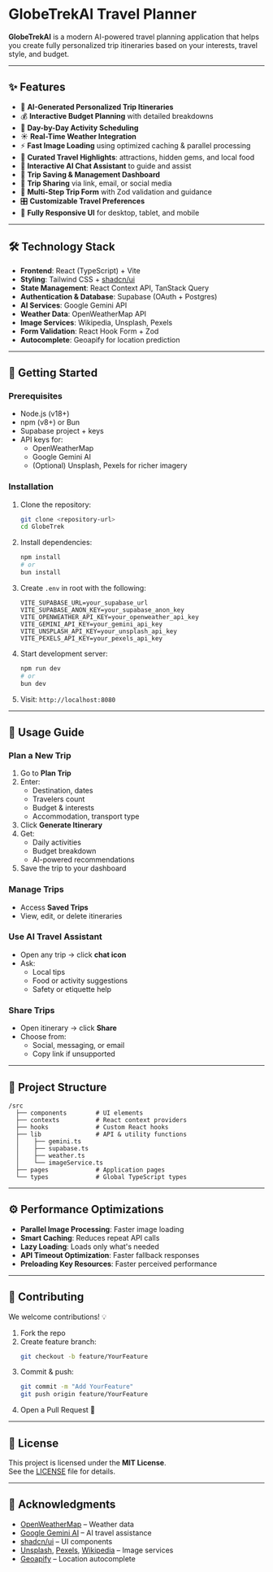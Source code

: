 # GlobeTrekAI Travel Planner

**GlobeTrekAI** is a modern AI-powered travel planning application that helps you create fully personalized trip itineraries based on your interests, travel style, and budget.

---

## ✨ Features

- 🧠 **AI-Generated Personalized Trip Itineraries**
- 💰 **Interactive Budget Planning** with detailed breakdowns
- 📅 **Day-by-Day Activity Scheduling**
- ☀️ **Real-Time Weather Integration**
- ⚡ **Fast Image Loading** using optimized caching & parallel processing
- 📍 **Curated Travel Highlights**: attractions, hidden gems, and local food
- 💬 **Interactive AI Chat Assistant** to guide and assist
- 💾 **Trip Saving & Management Dashboard**
- 🔗 **Trip Sharing** via link, email, or social media
- 🧭 **Multi-Step Trip Form** with Zod validation and guidance
- 🎛️ **Customizable Travel Preferences**
- 📱 **Fully Responsive UI** for desktop, tablet, and mobile

---

## 🛠️ Technology Stack

- **Frontend**: React (TypeScript) + Vite
- **Styling**: Tailwind CSS + [shadcn/ui](https://ui.shadcn.com/)
- **State Management**: React Context API, TanStack Query
- **Authentication & Database**: Supabase (OAuth + Postgres)
- **AI Services**: Google Gemini API
- **Weather Data**: OpenWeatherMap API
- **Image Services**: Wikipedia, Unsplash, Pexels
- **Form Validation**: React Hook Form + Zod
- **Autocomplete**: Geoapify for location prediction

---

## 🚀 Getting Started

### Prerequisites

- Node.js (v18+)
- npm (v8+) or Bun
- Supabase project + keys
- API keys for:
  - OpenWeatherMap
  - Google Gemini AI
  - (Optional) Unsplash, Pexels for richer imagery

### Installation

1. Clone the repository:
   ```bash
   git clone <repository-url>
   cd GlobeTrek
   ```

2. Install dependencies:
   ```bash
   npm install
   # or
   bun install
   ```

3. Create `.env` in root with the following:
   ```
   VITE_SUPABASE_URL=your_supabase_url
   VITE_SUPABASE_ANON_KEY=your_supabase_anon_key
   VITE_OPENWEATHER_API_KEY=your_openweather_api_key
   VITE_GEMINI_API_KEY=your_gemini_api_key
   VITE_UNSPLASH_API_KEY=your_unsplash_api_key
   VITE_PEXELS_API_KEY=your_pexels_api_key
   ```

4. Start development server:
   ```bash
   npm run dev
   # or
   bun dev
   ```

5. Visit: `http://localhost:8080`

---

## 🧭 Usage Guide

### Plan a New Trip

1. Go to **Plan Trip**
2. Enter:
   - Destination, dates
   - Travelers count
   - Budget & interests
   - Accommodation, transport type
3. Click **Generate Itinerary**
4. Get:
   - Daily activities
   - Budget breakdown
   - AI-powered recommendations
5. Save the trip to your dashboard

### Manage Trips

- Access **Saved Trips**
- View, edit, or delete itineraries

### Use AI Travel Assistant

- Open any trip → click **chat icon**
- Ask:
  - Local tips
  - Food or activity suggestions
  - Safety or etiquette help

### Share Trips

- Open itinerary → click **Share**
- Choose from:
  - Social, messaging, or email
  - Copy link if unsupported

---

## 📁 Project Structure

```
/src
  ├── components        # UI elements
  ├── contexts          # React context providers
  ├── hooks             # Custom React hooks
  ├── lib               # API & utility functions
  │    ├── gemini.ts
  │    ├── supabase.ts
  │    ├── weather.ts
  │    └── imageService.ts
  ├── pages             # Application pages
  └── types             # Global TypeScript types
```

---

## ⚙️ Performance Optimizations

- **Parallel Image Processing**: Faster image loading
- **Smart Caching**: Reduces repeat API calls
- **Lazy Loading**: Loads only what's needed
- **API Timeout Optimization**: Faster fallback responses
- **Preloading Key Resources**: Faster perceived performance

---

## 🤝 Contributing

We welcome contributions! 💡

1. Fork the repo
2. Create feature branch:  
   ```bash
   git checkout -b feature/YourFeature
   ```
3. Commit & push:
   ```bash
   git commit -m "Add YourFeature"
   git push origin feature/YourFeature
   ```
4. Open a Pull Request 🎉

---

## 📄 License

This project is licensed under the **MIT License**.  
See the [LICENSE](./LICENSE) file for details.

---

## 🙏 Acknowledgments

- [OpenWeatherMap](https://openweathermap.org/) – Weather data
- [Google Gemini AI](https://deepmind.google/) – AI travel assistance
- [shadcn/ui](https://ui.shadcn.com/) – UI components
- [Unsplash](https://unsplash.com/), [Pexels](https://pexels.com/), [Wikipedia](https://wikipedia.org/) – Image services
- [Geoapify](https://www.geoapify.com/) – Location autocomplete